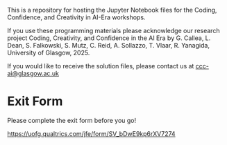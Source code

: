This is a repository for hosting the Jupyter Notebook files for the Coding, Confidence, and Creativity in AI-Era workshops. 

If you use these programming materials please acknowledge our research project Coding, Creativity, and Confidence in the AI Era by G. Callea, L. Dean, S. Falkowski, S. Mutz, C. Reid, A. Sollazzo, T. Vlaar, R. Yanagida, University of Glasgow, 2025. 

If you would like to receive the solution files, please contact us at ccc-ai@glasgow.ac.uk

# Exit Form 
Please complete the exit form before you go!

https://uofg.qualtrics.com/jfe/form/SV_bDwE9kp6rXV7274

